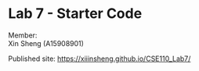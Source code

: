 # Lab 7 - Starter Code

Member:  
Xin Sheng (A15908901)  

Published site: https://xiiinsheng.github.io/CSE110_Lab7/ 